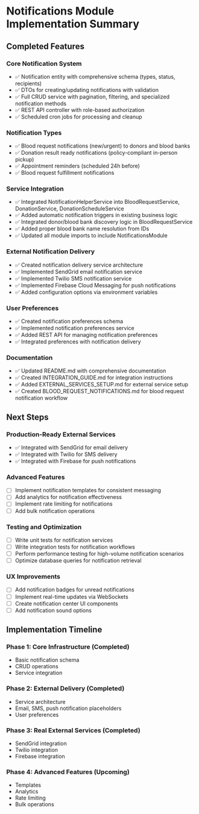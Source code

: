 # Notifications Module Implementation Summary

## Completed Features

### Core Notification System
- ✅ Notification entity with comprehensive schema (types, status, recipients)
- ✅ DTOs for creating/updating notifications with validation
- ✅ Full CRUD service with pagination, filtering, and specialized notification methods
- ✅ REST API controller with role-based authorization
- ✅ Scheduled cron jobs for processing and cleanup

### Notification Types
- ✅ Blood request notifications (new/urgent) to donors and blood banks
- ✅ Donation result ready notifications (policy-compliant in-person pickup)
- ✅ Appointment reminders (scheduled 24h before)
- ✅ Blood request fulfillment notifications

### Service Integration
- ✅ Integrated NotificationHelperService into BloodRequestService, DonationService, DonationScheduleService
- ✅ Added automatic notification triggers in existing business logic
- ✅ Integrated donor/blood bank discovery logic in BloodRequestService
- ✅ Added proper blood bank name resolution from IDs
- ✅ Updated all module imports to include NotificationsModule

### External Notification Delivery
- ✅ Created notification delivery service architecture
- ✅ Implemented SendGrid email notification service
- ✅ Implemented Twilio SMS notification service
- ✅ Implemented Firebase Cloud Messaging for push notifications
- ✅ Added configuration options via environment variables

### User Preferences
- ✅ Created notification preferences schema
- ✅ Implemented notification preferences service
- ✅ Added REST API for managing notification preferences
- ✅ Integrated preferences with notification delivery

### Documentation
- ✅ Updated README.md with comprehensive documentation
- ✅ Created INTEGRATION_GUIDE.md for integration instructions
- ✅ Added EXTERNAL_SERVICES_SETUP.md for external service setup
- ✅ Created BLOOD_REQUEST_NOTIFICATIONS.md for blood request notification workflow

## Next Steps

### Production-Ready External Services
- ✅ Integrated with SendGrid for email delivery
- ✅ Integrated with Twilio for SMS delivery
- ✅ Integrated with Firebase for push notifications

### Advanced Features
- [ ] Implement notification templates for consistent messaging
- [ ] Add analytics for notification effectiveness
- [ ] Implement rate limiting for notifications
- [ ] Add bulk notification operations

### Testing and Optimization
- [ ] Write unit tests for notification services
- [ ] Write integration tests for notification workflows
- [ ] Perform performance testing for high-volume notification scenarios
- [ ] Optimize database queries for notification retrieval

### UX Improvements
- [ ] Add notification badges for unread notifications
- [ ] Implement real-time updates via WebSockets
- [ ] Create notification center UI components
- [ ] Add notification sound options

## Implementation Timeline

### Phase 1: Core Infrastructure (Completed)
- Basic notification schema
- CRUD operations
- Service integration

### Phase 2: External Delivery (Completed)
- Service architecture
- Email, SMS, push notification placeholders
- User preferences

### Phase 3: Real External Services (Completed)
- SendGrid integration
- Twilio integration
- Firebase integration

### Phase 4: Advanced Features (Upcoming)
- Templates
- Analytics
- Rate limiting
- Bulk operations
